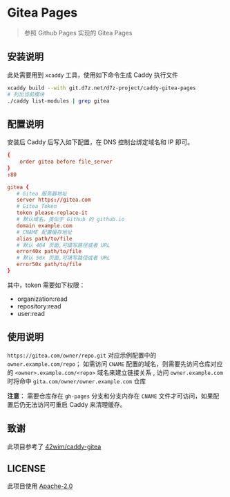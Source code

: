 # Gitea Pages

> 参照 Github Pages 实现的 Gitea Pages

## 安装说明

此处需要用到 `xcaddy` 工具，使用如下命令生成 Caddy 执行文件

```bash
xcaddy build --with git.d7z.net/d7z-project/caddy-gitea-pages
# 列出当前模块
./caddy list-modules | grep gitea
```

## 配置说明

安装后 Caddy 后写入如下配置，在 DNS 控制台绑定域名和 IP 即可。

```conf
{
    order gitea before file_server
}
:80

gitea {
   # Gitea 服务器地址
   server https://gitea.com
   # Gitea Token
   token please-replace-it
   # 默认域名，类似于 Github 的 github.io
   domain example.com
   # CNAME 配置缓存地址
   alias path/to/file
   # 默认 404 页面,可填写路径或者 URL
   error40x path/to/file
   # 默认 50x 页面,可填写路径或者 URL
   error50x path/to/file
}
```

其中，token 需要如下权限：

- organization:read
- repository:read
- user:read

## 使用说明

`https://gitea.com/owner/repo.git` 对应示例配置中的 `owner.example.com/repo`； 如需访问 `CNAME` 配置的域名，则需要先访问仓库对应的 `<owner>.example.com/<repo>` 域名来建立链接关系  , 访问 `owner.example.com` 时将命中 `gita.com/owner/owner.example.com` 仓库

**注意**： 需要仓库存在 `gh-pages` 分支和分支内存在 `CNAME` 文件才可访问，如果配置后仍无法访问可重启 Caddy 来清理缓存。

## 致谢

此项目参考了 [42wim/caddy-gitea](https://github.com/42wim/caddy-gitea)

## LICENSE

此项目使用 [Apache-2.0](./LICENSE)